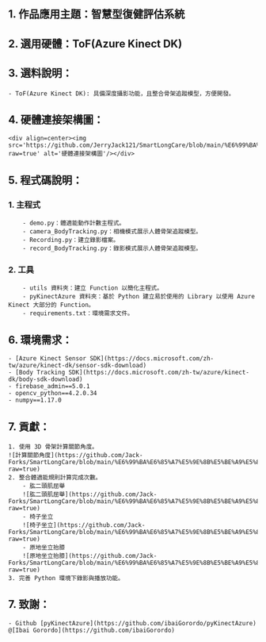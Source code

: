## 1. 作品應用主題：智慧型復健評估系統

## 2. 選用硬體：ToF(Azure Kinect DK)

## 3. 選料說明：
    - ToF(Azure Kinect DK): 具備深度攝影功能，且整合骨架追蹤模型，方便開發。

## 4. 硬體連接架構圖：
    <div align=center><img src='https://github.com/JerryJack121/SmartLongCare/blob/main/%E6%99%BA%E6%85%A7%E5%9E%8B%E5%BE%A9%E5%81%A5%E8%A9%95%E4%BC%B0%E7%B3%BB%E7%B5%B1/image/%E7%A1%AC%E9%AB%94%E6%9E%B6%E6%A7%8B%E9%80%A3%E6%8E%A5%E5%9C%96.jpg?raw=true' alt='硬體連接架構圖'/></div>

## 5. 程式碼說明：
###    1. 主程式
        - demo.py：體適能動作計數主程式。
        - camera_BodyTracking.py：相機模式展示人體骨架追蹤模型。
        - Recording.py：建立錄影檔案。
        - record_BodyTracking.py：錄影模式展示人體骨架追蹤模型。
###    2. 工具
        - utils 資料夾：建立 Function 以簡化主程式。
        - pyKinectAzure 資料夾：基於 Python 建立易於使用的 Library 以使用 Azure Kinect 大部分的 Function。
        - requirements.txt：環境需求文件。

## 6. 環境需求：
    - [Azure Kinect Sensor SDK](https://docs.microsoft.com/zh-tw/azure/kinect-dk/sensor-sdk-download)
    - [Body Tracking SDK](https://docs.microsoft.com/zh-tw/azure/kinect-dk/body-sdk-download)
    - firebase_admin==5.0.1
    - opencv_python==4.2.0.34
    - numpy==1.17.0

## 7. 貢獻：
    1. 使用 3D 骨架計算關節角度。  
    ![計算關節角度](https://github.com/Jack-Forks/SmartLongCare/blob/main/%E6%99%BA%E6%85%A7%E5%9E%8B%E5%BE%A9%E5%81%A5%E8%A9%95%E4%BC%B0%E7%B3%BB%E7%B5%B1/image/%E9%97%9C%E7%AF%80%E8%A7%92%E5%BA%A6%E8%A8%88%E7%AE%97.png?raw=true)
    2. 整合體適能規則計算完成次數。  
        - 肱二頭肌屈舉
        ![肱二頭肌屈舉](https://github.com/Jack-Forks/SmartLongCare/blob/main/%E6%99%BA%E6%85%A7%E5%9E%8B%E5%BE%A9%E5%81%A5%E8%A9%95%E4%BC%B0%E7%B3%BB%E7%B5%B1/image/%E8%82%B1%E4%BA%8C%E9%A0%AD%E8%82%8C%E5%B1%88%E8%88%89.jpg?raw=true)
        - 椅子坐立
        ![椅子坐立](https://github.com/Jack-Forks/SmartLongCare/blob/main/%E6%99%BA%E6%85%A7%E5%9E%8B%E5%BE%A9%E5%81%A5%E8%A9%95%E4%BC%B0%E7%B3%BB%E7%B5%B1/image/%E6%A4%85%E5%AD%90%E5%9D%90%E7%AB%8B.jpg?raw=true)
        - 原地坐立抬膝
        ![原地坐立抬膝](https://github.com/Jack-Forks/SmartLongCare/blob/main/%E6%99%BA%E6%85%A7%E5%9E%8B%E5%BE%A9%E5%81%A5%E8%A9%95%E4%BC%B0%E7%B3%BB%E7%B5%B1/image/%E5%8E%9F%E5%9C%B0%E7%AB%99%E7%AB%8B%E6%8A%AC%E8%86%9D.jpg?raw=true)
    3. 完善 Python 環境下錄影與播放功能。

## 7. 致謝：
    - Github [pyKinectAzure](https://github.com/ibaiGorordo/pyKinectAzure) @[Ibai Gorordo](https://github.com/ibaiGorordo)